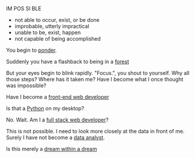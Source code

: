 IM POS SI BLE
  - not able to occur, exist, or be done
  - improbable, utterly impractical
  - unable to be, exist, happen
  - not capable of being accomplished

You begin to [ponder](../ponder/ponder-about-life.md).

Suddenly you have a flashback to being in a [forest](../forest/forest.md)

But your eyes begin to blink rapidly. "Focus.", you shout to yourself.
Why all those steps? Where has it taken me? Have I become what I once thought was impossible?

Have I become a [front-end web developer](https://www.udacity.com/course/front-end-web-developer-nanodegree--nd001)

Is that a [Python](https://en.wikipedia.org/wiki/Pythonidae) on my desktop?

No. Wait. Am I a [full stack web developer](http3://www.udacity.com/course/full-stack-web-developer-nanodegree--nd004)?

This is not possible. I need to look more closely at the data in front of me.
Surely I have not become a [data analyst](https://www.udacity.com/course/data-analyst-nanodegree--nd002).

Is this merely a [dream within a dream](../dream-in-dream/inception.md)
